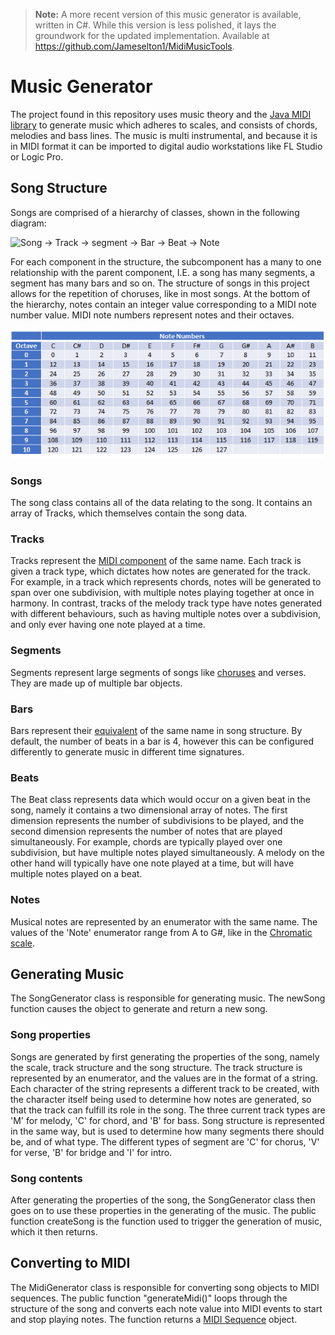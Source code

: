 > **Note:** A more recent version of this music generator is available, written in C#. While this version is less polished, it lays the groundwork for the updated implementation. Available at https://github.com/Jameselton1/MidiMusicTools.


# Music Generator
The project found in this repository uses music theory and the [Java MIDI library](https://docs.oracle.com/en/java/javase/17/docs/api/java.desktop/javax/sound/midi/package-summary.html) to generate music which adheres to scales, and consists of chords, melodies and bass lines. The music is multi instrumental, and because it is in MIDI format it can be imported to digital audio workstations like FL Studio or Logic Pro.

## Song Structure
Songs are comprised of a hierarchy of classes, shown in the following diagram: 

<img title="Song hierarchy" alt="Song -> Track -> segment -> Bar -> Beat -> Note" src="Media/SongClassStructure.png">

For each component in the structure, the subcomponent has a many to one relationship with the parent component, I.E. a song has many segments, a segment has many bars and so on. The structure of songs in this project allows for the repetition of choruses, like in most songs. At the bottom of the hierarchy, notes contain an integer value corresponding to a MIDI note number value. MIDI note numbers represent notes and their octaves.

<img title="MIDI note numbers" src="Media/MidiNoteNumbers.png">

### Songs
The song class contains all of the data relating to the song. It contains an array of Tracks, which themselves contain the song data.

### Tracks
Tracks represent the [MIDI component](https://docs.oracle.com/javase/8/docs/api/javax/sound/midi/Track.html) of the same name. Each track is given a track type, which dictates how notes are generated for the track. For example, in a track which represents chords, notes will be generated to span over one subdivision, with multiple notes playing together at once in harmony. In contrast, tracks of the melody track type have notes generated with different behaviours, such as having multiple notes over a subdivision, and only ever having one note played at a time.

### Segments
Segments represent large segments of songs like [choruses](https://en.wikipedia.org/wiki/Refrain) and verses. They are made up of multiple bar objects.

### Bars
Bars represent their [equivalent](https://en.wikipedia.org/wiki/Bar_(music)) of the same name in song structure. By default, the number of beats in a bar is 4, however this can be configured differently to generate music in different time signatures.

### Beats
The Beat class represents data which would occur on a given beat in the song, namely it contains a two dimensional array of notes. The first dimension represents the number of subdivisions to be played, and the second dimension represents the number of notes that are played simultaneously. For example, chords are typically played over one subdivision, but have multiple notes played simultaneously. A melody on the other hand will typically have one note played at a time, but will have multiple notes played on a beat.

### Notes
Musical notes are represented by an enumerator with the same name. The values of the 'Note' enumerator range from A to G#, like in the [Chromatic scale](https://en.wikipedia.org/wiki/Chromatic_scale).

## Generating Music
The SongGenerator class is responsible for generating music. The newSong function causes the object to generate and return a new song.

### Song properties
Songs are generated by first generating the properties of the song, namely the scale, track structure and the song structure. The track structure is represented by an enumerator, and the values are in the format of a string. Each character of the string represents a different track to be created, with the character itself being used to determine how notes are generated, so that the track can fulfill its role in the song. The three current track types are 'M' for melody, 'C' for chord, and 'B' for bass. Song structure is represented in the same way, but is used to determine how many segments there should be, and of what type. The different types of segment are 'C' for chorus, 'V' for verse, 'B' for bridge and 'I' for intro.

### Song contents
After generating the properties of the song, the SongGenerator class then goes on to use these properties in the generating of the music. The public function createSong is the function used to trigger the generation of music, which it then returns. 

## Converting to MIDI
The MidiGenerator class is responsible for converting song objects to MIDI sequences. The public function "generateMidi()" loops through the structure of the song and converts each note value into MIDI events to start and stop playing notes. The function returns a [MIDI Sequence](https://docs.oracle.com/javase/8/docs/api/javax/sound/midi/Sequence.html) object.
